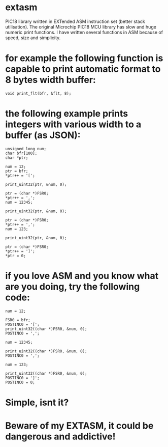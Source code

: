 # extasm
PIC18 library written in EXTended ASM instruction set (better stack utilisation).
The original Microchip PIC18 MCU library has slow and huge numeric print functions.
I have written several functions in ASM because of speed, size and simplicity.

# for example the following function is capable to print automatic format to 8 bytes width buffer:
```
void print_flt(bfr, &flt, 8);
```

# the following example prints integers with various width to a buffer (as JSON):
```
unsigned long num;
char bfr[100];
char *ptr;

num = 12;
ptr = bfr;
*ptr++ = '[';

print_uint32(ptr, &num, 0);

ptr = (char *)FSR0;
*ptr++ = ',';
num = 12345;

print_uint32(ptr, &num, 0);

ptr = (char *)FSR0;
*ptr++ = ',';
num = 123;

print_uint32(ptr, &num, 0);

ptr = (char *)FSR0;
*ptr++ = ']';
*ptr = 0;
```

# if you love ASM and you know what are you doing, try the following code:
```
num = 12;

FSR0 = bfr;
POSTINC0 = '[';
print_uint32((char *)FSR0, &num, 0);
POSTINC0 = ',';

num = 12345;

print_uint32((char *)FSR0, &num, 0);
POSTINC0 = ',';

num = 123;

print_uint32((char *)FSR0, &num, 0);
POSTINC0 = ']';
POSTINC0 = 0;
```
# Simple, isnt it?
# Beware of my EXTASM, it could be dangerous and addictive!
